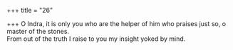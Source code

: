 +++
title = "26"

+++
O Indra, it is only you who are the helper of him who praises just so, o  master of the stones.  
From out of the truth I raise to you my insight yoked by mind.  